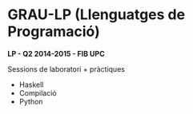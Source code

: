 # GRAU-LP (Llenguatges de Programació)

**LP - Q2 2014-2015 - FIB UPC**

Sessions de laboratori + pràctiques

* Haskell
* Compilació
* Python

